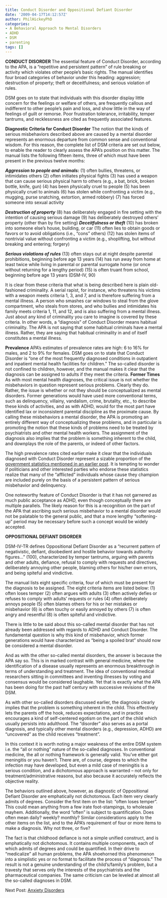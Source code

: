 ```yaml
---
title: Conduct Disorder and Oppositional Defiant Disorder
date: '2009-04-17T14:12:57Z'
author: PhilHickeyPhD
categories:
- A Behavioral Approach to Mental Disorders
- ADHD
- DSM
- parenting
tags: []
---
```


<strong>CONDUCT DISORDER
</strong>
The essential feature of Conduct Disorder, according to the APA, is a “repetitive and persistent pattern” of rule breaking or activity which violates other people’s basic rights.  The manual identifies four broad categories of behavior under this heading:  aggression; destruction of property; theft or deceitfulness; and serious violation of rules.

DSM goes on to state that individuals with this disorder display little concern for the feelings or welfare of others, are frequently callous and indifferent to other people’s pain and loss, and show little in the way of feelings of guilt or remorse.  Poor frustration tolerance, irritability, temper tantrums, and recklessness are cited as frequently associated features.

<strong>Diagnostic Criteria for Conduct Disorder</strong>
The notion that the kinds of serious misbehaviors described above are caused by a mental disorder represents an enormous departure from common sense and conventional wisdom.  For this reason, the complete list of DSM criteria are set out below, to enable the reader to clearly assess the APA’s position on this matter.  The manual lists the following fifteen items, three of which must have been present in the previous twelve months:

<strong><em>Aggression to people and animals:</em></strong>
(1)  often bullies, threatens, or intimidates others
(2)  often initiates physical fights
(3)  has used a weapon that can cause serious physical harm to others (e.g., a bat, brick, broken bottle, knife, gun)
(4)  has been physically cruel to people
(5)  has been physically cruel to animals
(6)  has stolen while confronting a victim (e.g., mugging, purse snatching, extortion, armed robbery)
(7) has forced someone into sexual activity

<em><strong>Destruction of property</strong></em>
(8)  has deliberately engaged in fire setting with the intention of causing serious damage
(9) has deliberately destroyed others’ property (other than by fire setting)
<strong><em>
Deceitfulness or theft</em></strong>
(10)  has broken into someone else’s house, building, or car
(11)  often lies to obtain goods or favors or to avoid obligations (i.e., “cons” others)
(12) has stolen items of nontrivial value without confronting a victim (e.g., shoplifting, but without breaking and entering; forgery)

<strong><em>Serious violations of rules</em></strong>
(13)  often stays out at night despite parental prohibitions, beginning before age 13 years
(14)  has run away from home at least twice while living in parental or parental surrogate home (or once without returning for a lengthy period)
(15)  is often truant from school, beginning before age 13 years
(DSM-IV, 90)

It is clear from these criteria that what is being described here is plain old-fashioned criminality.  A serial rapist, for instance, who threatens his victims with a weapon meets criteria 1, 3, and 7, and is therefore suffering from a mental illness.  A person who smashes car windows to steal from the glove compartment, who steals from stores, and who bullies and intimidates his family meets criteria 1, 11, and 12, and is also suffering from a mental illness.  Just about any kind of criminality you care to imagine is covered by these criteria.  In other words, a “diagnosis” of Conduct Disorder means habitual criminality.  The APA is not saying that some habitual criminals have a mental illness.  Rather, they are saying that habitual criminality in and of itself constitutes a mental illness.

<strong>Prevalence</strong>
APA’s estimates of prevalence rates are high: 6 to 16% for males, and 2 to 9% for females.  DSM goes on to state that Conduct Disorder is “one of the most frequently diagnosed conditions in outpatient and inpatient mental health facilities for children.”  The so-called disorder is not confined to children, however, and the manual makes it clear that the diagnosis can be assigned to adults if they meet the criteria.
<strong>
Former Times</strong>
As with most mental health diagnoses, the critical issue is not whether the misbehaviors in question represent serious problems.  Clearly they do.  Rather, the issue is whether or not they should be conceptualized as mental disorders.  Former generations would have used more conventional terms, such as delinquency, villainy, vandalism, crime, brutality, etc., to describe these kinds of activities, and as with ADHD, would for the most part have identified lax or inconsistent parental discipline as the proximate cause.  By calling these misbehaviors a mental disorder, the APA is promoting an entirely different way of conceptualizing these problems, and in particular is promoting the notion that these kinds of problems need to be treated by psychiatrists and other mental health workers.  The assignment of the diagnosis also implies that the problem is something inherent to the child, and downplays the role of the parents, or indeed of other factors.

The high prevalence rates cited earlier make it clear that the individuals diagnosed with Conduct Disorder represent a sizable proportion of the <a href="https://www.behaviorismandmentalhealth.com/2009/03/31/attention-deficithyperactivity-disorder/">government statistics mentioned in an earlier post</a>.  It is tempting to wonder if politicians and other interested parties who endorse these statistics realize that many of the “afflicted” individuals whose cause they champion are included purely on the basis of a persistent pattern of serious misbehavior and delinquency.

One noteworthy feature of Conduct Disorder is that it has not garnered as much public acceptance as ADHD, even though conceptually there are multiple parallels.  The likely reason for this is a recognition on the part of the APA that ascribing such serious misbehavior to a mental disorder would not be palatable to the general public, and that a more lengthy “softening-up” period may be necessary before such a concept would be widely accepted.

<strong>
OPPOSITIONAL DEFIANT DISORDER</strong>

DSM-IV-TR defines Oppositional Defiant Disorder as a “recurrent pattern of negativistic, defiant, disobedient and hostile behavior towards authority figures…” (100), characterized by temper tantrums, arguing with parents and other adults, defiance, refusal to comply with requests and directives, deliberately annoying other people, blaming others for his/her own errors, and being spiteful and vindictive.

The manual lists eight specific criteria, four of which must be present for the diagnosis to be assigned.  The eight criteria items are listed below:
(1)  often loses temper
(2)  often argues with adults
(3)  often actively defies or refuses to comply with adults’ requests or rules
(4)  often deliberately annoys people
(5)  often blames others for his or her mistakes or misbehavior
(6)  is often touchy or easily annoyed by others
(7)  is often angry and resentful
(8)  is often spiteful and vindictive.

There is little to be said about this so-called mental disorder that has not already been addressed with regards to ADHD and Conduct Disorder.  The fundamental question is why this kind of misbehavior, which former generations would have characterized as “being a spoiled brat” should now be considered a mental disorder.

And as with the other so-called mental disorders, the answer is because the APA say so.  This is in marked contrast with general medicine, where the identification of a disease usually represents an enormous breakthrough in terms of understanding and treatment.  The idea of conventional medical researchers sitting in committees and inventing illnesses by voting and consensus would be considered laughable.  Yet that is exactly what the APA has been doing for the past half century with successive revisions of the DSM.

As with other so-called disorders discussed earlier, the diagnosis clearly implies that the problem is something inherent in the child.  This effectively lets the parents off the hook, reduces expectations, and in practice encourages a kind of self-centered egotism on the part of the child which usually persists into adulthood.  The “disorder” also serves as a portal diagnosis, and typically other mental disorders (e.g., depression, ADHD) are “uncovered” as the child receives “treatment”.

In this context it is worth noting a major weakness of the entire DSM system i.e. the “all or nothing” nature of the so-called diagnoses.  In conventional medicine, the all or nothing framework is generally valid.  You’ve either got meningitis or you haven’t.  There are, of course, degrees to which the infection may have developed, but even a mild case of meningitis is a serious condition, and a dichotomous approach is warranted – not only for treatment/administrative reasons, but also because it accurately reflects the objective reality.

The behaviors outlined above, however, as diagnostic of Oppositional Defiant Disorder are emphatically not dichotomous.  Each item very clearly admits of degrees.  Consider the first item on the list:  “often loses temper”.  This could mean anything from a few irate foot-stampings, to wholesale mayhem.  Additionally, the word “often” is subject to quantification.  Does often mean daily? weekly? monthly?  Similar considerations apply to the other items on the list, and to the APA’s requirement of four or more items to make a diagnosis.  Why not three, or five?

The fact is that childhood defiance is not a simple unified construct, and is emphatically not dichotomous.  It contains multiple components, each of which admits of degrees and could be quantified.  In their drive to “medicalize” all human problems, the APA shoehorned this phenomenon into a simplistic yes or no format to facilitate the process of “diagnosis.”  The result is not a genuine understanding of the child’s/family’s problem, but a travesty that serves only the interests of the psychiatrists and the pharmaceutical companies.  The same criticism can be leveled at almost all the so-called diagnoses in DSM.

Next Post:  <a href="https://www.behaviorismandmentalhealth.com/2009/05/07/anxiety-disorders/">Anxiety Disorders</a>